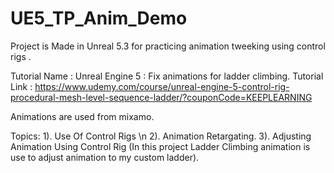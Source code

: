 # UE5_TP_Anim_Demo

Project is Made in Unreal 5.3 for practicing animation tweeking using control rigs .  

Tutorial Name : Unreal Engine 5 : Fix animations for ladder climbing.
Tutorial Link : https://www.udemy.com/course/unreal-engine-5-control-rig-procedural-mesh-level-sequence-ladder/?couponCode=KEEPLEARNING

Animations are used from mixamo.

Topics:
1). Use Of Control Rigs \n
2). Animation Retargating.
3). Adjusting Animation Using Control Rig (In this project Ladder Climbing animation is use to adjust animation to my custom ladder).
